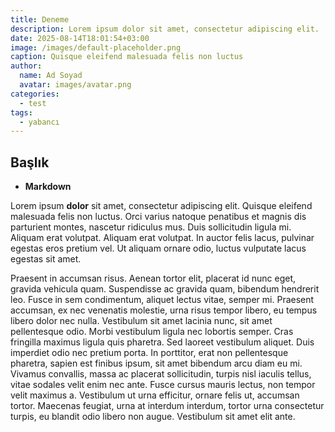 ```yaml
---
title: Deneme
description: Lorem ipsum dolor sit amet, consectetur adipiscing elit.
date: 2025-08-14T18:01:54+03:00
image: /images/default-placeholder.png
caption: Quisque eleifend malesuada felis non luctus
author:
  name: Ad Soyad
  avatar: images/avatar.png
categories:
  - test
tags:
  - yabancı
---
```


## Başlık

- **Markdown**


Lorem ipsum **dolor** sit amet, consectetur adipiscing elit. Quisque eleifend malesuada felis non luctus. Orci varius natoque penatibus et magnis dis parturient montes, nascetur ridiculus mus. Duis sollicitudin ligula mi. Aliquam erat volutpat. Aliquam erat volutpat. In auctor felis lacus, pulvinar egestas eros pretium vel. Ut aliquam ornare odio, luctus vulputate lacus egestas sit amet.

Praesent in accumsan risus. Aenean tortor elit, placerat id nunc eget, gravida vehicula quam. Suspendisse ac gravida quam, bibendum hendrerit leo. Fusce in sem condimentum, aliquet lectus vitae, semper mi. Praesent accumsan, ex nec venenatis molestie, urna risus tempor libero, eu tempus libero dolor nec nulla. Vestibulum sit amet lacinia nunc, sit amet pellentesque odio. Morbi vestibulum ligula nec lobortis semper. Cras fringilla maximus ligula quis pharetra. Sed laoreet vestibulum aliquet. Duis imperdiet odio nec pretium porta. In porttitor, erat non pellentesque pharetra, sapien est finibus ipsum, sit amet bibendum arcu diam eu mi. Vivamus convallis, massa ac placerat sollicitudin, turpis nisl iaculis tellus, vitae sodales velit enim nec ante. Fusce cursus mauris lectus, non tempor velit maximus a. Vestibulum ut urna efficitur, ornare felis ut, accumsan tortor. Maecenas feugiat, urna at interdum interdum, tortor urna consectetur turpis, eu blandit odio libero non augue. Vestibulum sit amet elit ante.
